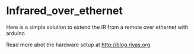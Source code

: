 Infrared_over_ethernet
======================

Here is a simple solution to extend the IR from a remote over ethernet with arduino

Read more abot the hardware setup at http://blog.riyas.org

